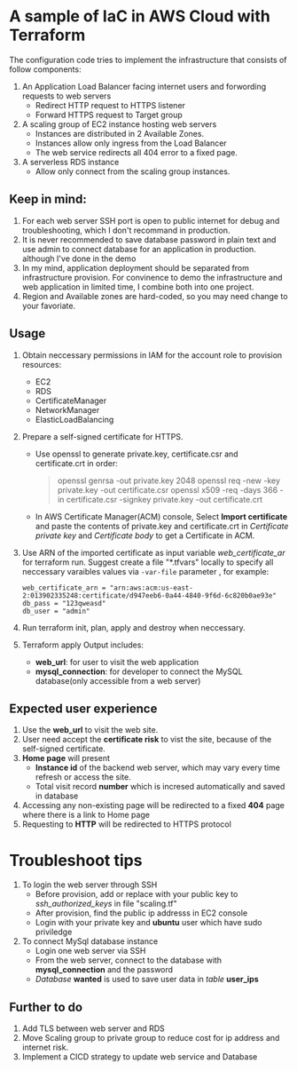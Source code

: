 # A sample of IaC in AWS Cloud with Terraform
The configuration code tries to implement the infrastructure that consists of follow components:
1. An Application Load Balancer facing internet users and forwording requests to web servers
    - Redirect HTTP request to HTTPS listener
    - Forward HTTPS request to Target group
1. A scaling group of EC2 instance hosting web servers
    - Instances are distributed in 2 Available Zones.
    - Instances allow only ingress from the Load Balancer
    - The web service redirects all 404 error to a fixed page.
1. A serverless RDS instance
    - Allow only connect from the scaling group instances.

## Keep in mind:
1. For each web server SSH port is open to public internet for debug and troubleshooting, which I don't recommand in production.
1. It is never recommended to save database password in plain text and use admin to connect database for an application in production. although I've done in the demo
1. In my mind, application deployment should be separated from infrastructure provision. For convinence to demo the infrastructure and web application in limited time, I combine both into one project. 
1. Region and Available zones are hard-coded, so you may need change to your favoriate.

## Usage
1. Obtain neccessary permissions in IAM for the account role to provision resources:
    + EC2
    + RDS
    + CertificateManager
    + NetworkManager
    + ElasticLoadBalancing

1. Prepare a self-signed certificate for HTTPS.
    + Use openssl to generate private.key, certificate.csr and certificate.crt in order:
      > openssl genrsa -out private.key 2048
      > openssl req -new -key private.key -out certificate.csr
      > openssl x509 -req -days 366 -in certificate.csr -signkey private.key -out certificate.crt
    + In AWS Certificate Manager(ACM) console, Select **Import certificate** and paste the contents of private.key and certificate.crt in _Certificate private key_ and _Certificate body_ to get a Certificate in ACM.
1. Use ARN of the imported certificate as input variable *web_certificate_ar* for terraform run.
   Suggest create a file "*.tfvars" locally to specify all neccessary varaibles values via `-var-file` parameter , for example:
    ```
    web_certificate_arn = "arn:aws:acm:us-east-2:013902335248:certificate/d947eeb6-0a44-4840-9f6d-6c820b0ae93e"
    db_pass = "123qweasd"
    db_user = "admin"
    ```
1. Run terraform init, plan, apply and destroy when neccessary.
1. Terraform apply Output includes:
    - **web_url**: for user to visit the web application
    - **mysql_connection**: for developer to connect the MySQL database(only accessible from a web server)

## Expected user experience
1. Use the **web_url** to visit the web site.
1. User need accept the **certificate risk** to vist the site, because of the self-signed certificate.
1. **Home page** will present 
    + **Instance id** of the backend web server, which may vary every time refresh or access the site.
    + Total visit record **number** which is incresed automatically and saved in database
1. Accessing any non-existing page will be redirected to a fixed **404** page where there is a link to Home page
1. Requesting to **HTTP** will be redirected to HTTPS protocol

# Troubleshoot tips
1. To login the web server through SSH
    + Before provision, add or replace with your public key to *ssh_authorized_keys* in file "scaling.tf"
    + After provision, find the public ip addresss in EC2 console
    + Login with your private key and **ubuntu** user which have sudo priviledge
1. To connect MySql database instance
    + Login one web server via SSH
    + From the web server, connect to the database with **mysql_connection** and the password
    + _Database_ **wanted** is used to save user data in _table_ **user_ips**


## Further to do
1. Add TLS between web server and RDS
1. Move Scaling group to private group to reduce cost for ip address and internet risk.
1. Implement a CICD strategy to  update web service and Database
